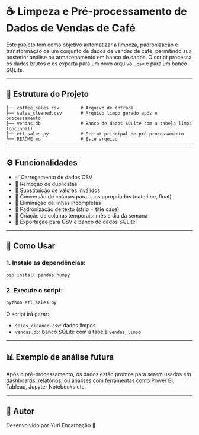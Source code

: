 # ☕ Limpeza e Pré-processamento de Dados de Vendas de Café

Este projeto tem como objetivo automatizar a limpeza, padronização e transformação de um conjunto de dados de vendas de café, permitindo sua posterior análise ou armazenamento em banco de dados. O script processa os dados brutos e os exporta para um novo arquivo `.csv` e para um banco SQLite.

---

## 📂 Estrutura do Projeto

```
├── coffee_sales.csv        # Arquivo de entrada
├── sales_cleaned.csv       # Arquivo limpo gerado após o processamento
├── vendas.db               # Banco de dados SQLite com a tabela limpa (opcional)
├── etl_sales.py            # Script principal de pré-processamento
└── README.md               # Este arquivo
```

---

## ⚙️ Funcionalidades

- ✅ Carregamento de dados CSV
- 🔁 Remoção de duplicatas
- 🚫 Substituição de valores inválidos
- 🔢 Conversão de colunas para tipos apropriados (datetime, float)
- 🧹 Eliminação de linhas incompletas
- 🧽 Padronização de texto (strip + title case)
- 📆 Criação de colunas temporais: mês e dia da semana
- 💾 Exportação para CSV e banco de dados SQLite

---

## 🚀 Como Usar

### 1. Instale as dependências:
```bash
pip install pandas numpy
```

### 2. Execute o script:
```bash
python etl_sales.py
```

O script irá gerar:
- `sales_cleaned.csv`: dados limpos
- `vendas.db`: banco SQLite com a tabela `vendas_limpo`
---

## 📊 Exemplo de análise futura

Após o pré-processamento, os dados estão prontos para serem usados em dashboards, relatórios, ou análises com ferramentas como Power BI, Tableau, Jupyter Notebooks etc.

---


## 👤 Autor

Desenvolvido por Yuri Encarnação 👋
